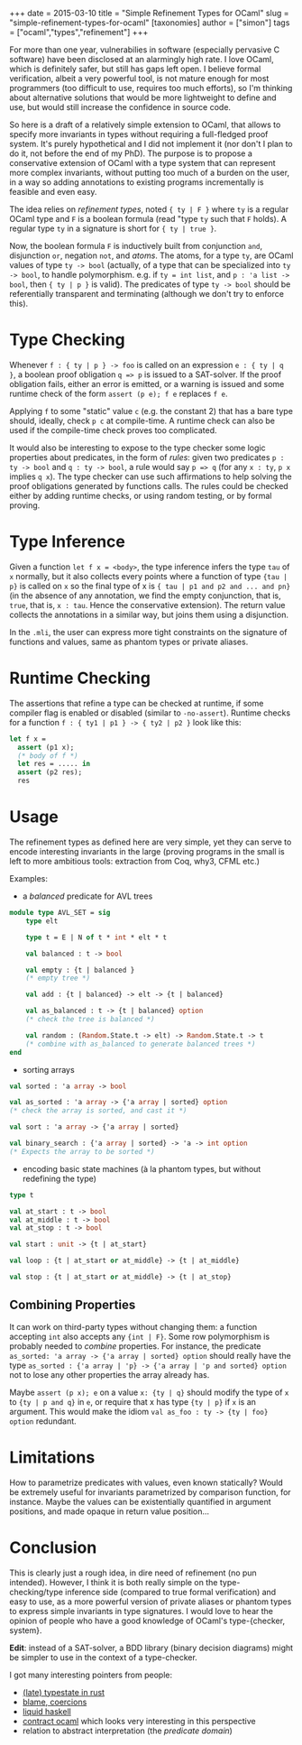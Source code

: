 +++
date = 2015-03-10
title = "Simple Refinement Types for OCaml"
slug = "simple-refinement-types-for-ocaml"
[taxonomies]
author = ["simon"]
tags =  ["ocaml","types","refinement"]
+++

For more than one year, vulnerabilies in software (especially pervasive C software) have been disclosed at an alarmingly high rate. I love OCaml, which is definitely safer, but still has gaps left open. I believe formal verification, albeit a very powerful tool, is not mature enough for most programmers (too difficult to use, requires too much efforts), so I'm thinking about alternative solutions that would be more lightweight to define and use, but would still increase the confidence in source code.

So here is a draft of a relatively simple extension to OCaml, that allows to specify more invariants in types without requiring a full-fledged proof system. It's purely hypothetical and I did not implement it (nor don't I plan to do it, not before the end of my PhD). The purpose is to propose a conservative extension of OCaml with a type system that can represent more complex invariants, without putting too much of a burden on the user, in a way so adding annotations to existing programs incrementally is feasible and even easy.

The idea relies on *refinement types*, noted `{ ty | F }` where `ty` is a regular OCaml type and `F` is a boolean formula (read "type `ty` such that `F` holds). A regular type `ty` in a signature is short for `{ ty | true }`.

Now, the boolean formula `F` is inductively built from conjunction `and`, disjunction `or`, negation `not`, and *atoms*. The atoms, for a type `ty`, are OCaml values of type `ty -> bool` (actually, of a type that can be specialized into `ty -> bool`, to handle polymorphism. e.g. if `ty = int list`, and `p : 'a list -> bool`, then `{ ty | p }` is valid). The predicates of type `ty -> bool` should be referentially transparent and terminating (although we don't try to enforce this).

Type Checking
=============

Whenever `f : { ty | p } -> foo` is called on an expression `e : { ty | q }`, a boolean proof obligation `q => p` is issued to a SAT-solver. If the proof obligation fails, either an error is emitted, or a warning is issued and some runtime check of the form `assert (p e); f e` replaces `f e`.

Applying `f` to some "static" value `c` (e.g. the constant 2) that has a bare type should, ideally, check `p c` at compile-time. A runtime check can also be used if the compile-time check proves too complicated.

It would also be interesting to expose to the type checker some logic properties about predicates, in the form of *rules*: given two predicates `p : ty -> bool` and `q : ty -> bool`, a rule would say `p => q` (for any `x : ty`, `p x` implies `q x`). The type checker can use such affirmations to help solving the proof obligations generated by functions calls. The rules could be checked either by adding runtime checks, or using random testing, or by formal proving.

Type Inference
==============

Given a function `let f x = <body>`, the type inference infers the type `tau` of `x` normally, but it also collects every points where a function of type `{tau | p}` is called on `x` so the final type of x is `{ tau | p1 and p2 and ... and pn}` (in the absence of any annotation, we find the empty conjunction, that is, `true`, that is, `x : tau`. Hence the conservative extension). The return value collects the annotations in a similar way, but joins them using a disjunction.

In the `.mli`, the user can express more tight constraints on the signature of functions and values, same as phantom types or private aliases.

Runtime Checking
================

The assertions that refine a type can be checked at runtime, if some compiler flag is enabled or disabled (similar to `-no-assert`). Runtime checks for a function `f : { ty1 | p1 } -> { ty2 | p2 }` look like this:

```ocaml
let f x =
  assert (p1 x);
  (* body of f *)
  let res = ..... in
  assert (p2 res);
  res
```

Usage
=====

The refinement types as defined here are very simple, yet they can serve to encode interesting invariants in the large (proving programs in the small is left to more ambitious tools: extraction from Coq, why3, CFML etc.)

Examples:

-   a *balanced* predicate for AVL trees

```ocaml
module type AVL_SET = sig
    type elt

    type t = E | N of t * int * elt * t

    val balanced : t -> bool

    val empty : {t | balanced }
    (* empty tree *)

    val add : {t | balanced} -> elt -> {t | balanced}

    val as_balanced : t -> {t | balanced} option
    (* check the tree is balanced *)

    val random : (Random.State.t -> elt) -> Random.State.t -> t
    (* combine with as_balanced to generate balanced trees *)
end
```

-   sorting arrays

```ocaml
val sorted : 'a array -> bool

val as_sorted : 'a array -> {'a array | sorted} option
(* check the array is sorted, and cast it *)

val sort : 'a array -> {'a array | sorted}

val binary_search : {'a array | sorted} -> 'a -> int option
(* Expects the array to be sorted *)
```

-   encoding basic state machines (à la phantom types, but without redefining the type)

```ocaml
type t

val at_start : t -> bool
val at_middle : t -> bool
val at_stop : t -> bool

val start : unit -> {t | at_start}

val loop : {t | at_start or at_middle} -> {t | at_middle}

val stop : {t | at_start or at_middle} -> {t | at_stop}
```

Combining Properties
--------------------

It can work on third-party types without changing them: a function accepting `int` also accepts any `{int | F}`. Some row polymorphism is probably needed to *combine* properties. For instance, the predicate `as_sorted: 'a array -> {'a array | sorted} option` should really have the type `as_sorted : {'a array | 'p} -> {'a array | 'p and sorted} option` not to lose any other properties the array already has.

Maybe `assert (p x); e` on a value `x: {ty | q}` should modify the type of `x` to `{ty | p and q}` in `e`, or require that x has type `{ty | p}` if `x` is an argument. This would make the idiom `val as_foo : ty -> {ty | foo} option` redundant.

Limitations
===========

How to parametrize predicates with values, even known statically? Would be extremely useful for invariants parametrized by comparison function, for instance. Maybe the values can be existentially quantified in argument positions, and made opaque in return value position…

Conclusion
==========

This is clearly just a rough idea, in dire need of refinement (no pun intended). However, I think it is both really simple on the type-checking/type inference side (compared to true formal verification) and easy to use, as a more powerful version of private aliases or phantom types to express simple invariants in type signatures. I would love to hear the opinion of people who have a good knowledge of OCaml's type-{checker, system}.

**Edit**: instead of a SAT-solver, a BDD library (binary decision diagrams) might be simpler to use in the context of a type-checker.

I got many interesting pointers from people:

-   [(late) typestate in rust](https://pcwalton.github.io/blog/2012/12/26/typestate-is-dead/)
-   [blame, coercions](http://homepages.inf.ed.ac.uk/wadler/topics/blame.html#coercions)
-   [liquid haskell](http://goto.ucsd.edu/%7Erjhala/liquid/haskell/blog/about/)
-   [contract ocaml](http://gallium.inria.fr/%7Enaxu/research/hcc.html) which looks very interesting in this perspective
-   relation to abstract interpretation (the *predicate domain*)

